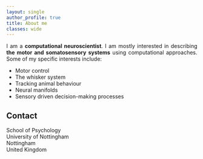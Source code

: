 ```yaml
---
layout: single
author_profile: true
title: About me
classes: wide
---
```


<div style="text-align: justify"> I am a <b>computational neuroscientist</b>. I am mostly interested in describing <b>the motor and somatosensory systems</b> using computational approaches. Some of my specific interests include:</div>

* Motor control
* The whisker system
* Tracking animal behaviour
* Neural manifolds  
* Sensory driven decision-making processes

## Contact

School of Psychology <br>
University of Nottingham<br>
Nottingham<br>
United Kingdom<br>
